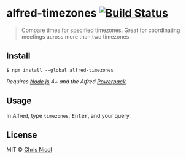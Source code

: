 # alfred-timezones [![Build Status](https://travis-ci.org/Chris-Nicol/alfred-timezones.svg?branch=master)](https://travis-ci.org/Chris-Nicol/alfred-timezones)

> Compare times for specified timezones. Great for coordinating meetings across more than two timezones.


## Install

```
$ npm install --global alfred-timezones
```

*Requires [Node.js](https://nodejs.org) 4+ and the Alfred [Powerpack](https://www.alfredapp.com/powerpack/).*


## Usage

In Alfred, type `timezones`, <kbd>Enter</kbd>, and your query.


## License

MIT © [Chris Nicol](http://chrisnicol.me)
